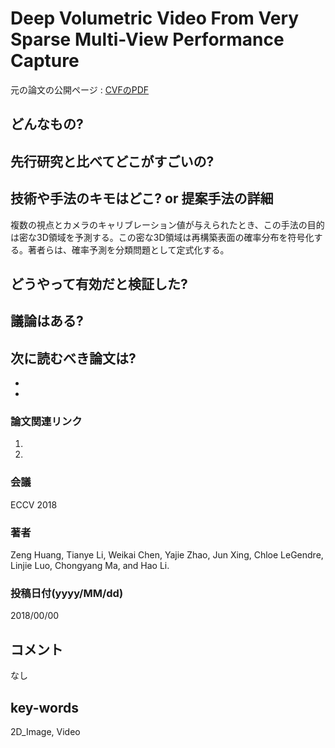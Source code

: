 # Deep Volumetric Video From Very Sparse Multi-View Performance Capture

元の論文の公開ページ : [CVFのPDF](http://openaccess.thecvf.com/content_ECCV_2018/papers/Zeng_Huang_Deep_Volumetric_Video_ECCV_2018_paper.pdf)

## どんなもの?

## 先行研究と比べてどこがすごいの?

## 技術や手法のキモはどこ? or 提案手法の詳細
複数の視点とカメラのキャリブレーション値が与えられたとき、この手法の目的は密な3D領域を予測する。この密な3D領域は再構築表面の確率分布を符号化する。著者らは、確率予測を分類問題として定式化する。

## どうやって有効だと検証した?

## 議論はある?

## 次に読むべき論文は?
-
-

### 論文関連リンク
1.
2.

### 会議
ECCV 2018

### 著者
Zeng Huang, Tianye Li, Weikai Chen, Yajie Zhao, Jun Xing, Chloe LeGendre, Linjie Luo, Chongyang Ma, and Hao Li.

### 投稿日付(yyyy/MM/dd)
2018/00/00

## コメント
なし

## key-words
2D_Image, Video